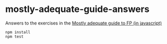 # mostly-adequate-guide-answers

Answers to the exercises in the [Mostly adequate guide to FP (in javascript)](https://github.com/MostlyAdequate/mostly-adequate-guide)

```
npm install
npm test
```
